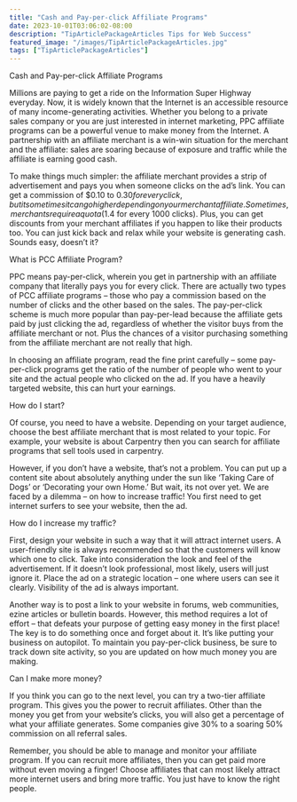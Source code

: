 ```yaml
---
title: "Cash and Pay-per-click Affiliate Programs"
date: 2023-10-01T03:06:02-08:00
description: "TipArticlePackageArticles Tips for Web Success"
featured_image: "/images/TipArticlePackageArticles.jpg"
tags: ["TipArticlePackageArticles"]
---
```


Cash and Pay-per-click Affiliate Programs

Millions are paying to get a ride on the Information Super Highway everyday. Now, it is widely known that the Internet is an accessible resource of many income-generating activities. Whether you belong to a private sales company or you are just interested in internet marketing, PPC affiliate programs can be a powerful venue to make money from the Internet. A partnership with an affiliate merchant is a win-win situation for the merchant and the affiliate: sales are soaring because of exposure and traffic while the affiliate is earning good cash.

To make things much simpler: the affiliate merchant provides a strip of advertisement and pays you when someone clicks on the ad’s link. You can get a commission of $0.10 to $0.30 for every click, but it sometimes it can go higher depending on your merchant affiliate. Sometimes, merchants require a quota ($1.4 for every 1000 clicks). Plus, you can get discounts from your merchant affiliates if you happen to like their products too. You can just kick back and relax while your website is generating cash. Sounds easy, doesn’t it?

What is PCC Affiliate Program?

PPC means pay-per-click, wherein you get in partnership with an affiliate company that literally pays you for every click. There are actually two types of PCC affiliate programs – those who pay a commission based on the number of clicks and the other based on the sales. The pay-per-click scheme is much more popular than pay-per-lead because the affiliate gets paid by just clicking the ad, regardless of whether the visitor buys from the affiliate merchant or not. Plus the chances of a visitor purchasing something from the affiliate merchant are not really that high. 

In choosing an affiliate program, read the fine print carefully – some pay-per-click programs get the ratio of the number of people who went to your site and the actual people who clicked on the ad. If you have a heavily targeted website, this can hurt your earnings. 

How do I start?

Of course, you need to have a website. Depending on your target audience, choose the best affiliate merchant that is most related to your topic. For example, your website is about Carpentry then you can search for affiliate programs that sell tools used in carpentry. 

However, if you don’t have a website, that’s not a problem. You can put up a content site about absolutely anything under the sun like ‘Taking Care of Dogs’ or ‘Decorating your own Home.’ But wait, its not over yet. We are faced by a dilemma – on how to increase traffic! You first need to get internet surfers to see your website, then the ad. 

How do I increase my traffic?

First, design your website in such a way that it will attract internet users. A user-friendly site is always recommended so that the customers will know which one to click. Take into consideration the look and feel of the advertisement. If it doesn’t look professional, most likely, users will just ignore it. Place the ad on a strategic location – one where users can see it clearly. Visibility of the ad is always important.

Another way is to post a link to your website in forums, web communities, ezine articles or bulletin boards. However, this method requires a lot of effort – that defeats your purpose of getting easy money in the first place! The key is to do something once and forget about it. It’s like putting your business on autopilot. To maintain you pay-per-click business, be sure to track down site activity, so you are updated on how much money you are making. 

Can I make more money?

If you think you can go to the next level, you can try a two-tier affiliate program. This gives you the power to recruit affiliates. Other than the money you get from your website’s clicks, you will also get a percentage of what your affiliate generates. Some companies give 30% to a soaring 50% commission on all referral sales. 

Remember, you should be able to manage and monitor your affiliate program. If you can recruit more affiliates, then you can get paid more without even moving a finger! Choose affiliates that can most likely attract more internet users and bring more traffic. You just have to know the right people. 


 




